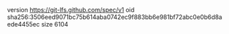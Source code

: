 version https://git-lfs.github.com/spec/v1
oid sha256:3506eed9071bc75b614aba0742ec9f883bb6e981bf72abc0e0b6d8aede4455ec
size 6104
